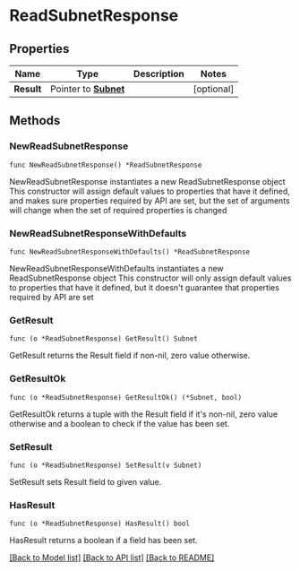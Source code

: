 # ReadSubnetResponse

## Properties

Name | Type | Description | Notes
------------ | ------------- | ------------- | -------------
**Result** | Pointer to [**Subnet**](Subnet.md) |  | [optional] 

## Methods

### NewReadSubnetResponse

`func NewReadSubnetResponse() *ReadSubnetResponse`

NewReadSubnetResponse instantiates a new ReadSubnetResponse object
This constructor will assign default values to properties that have it defined,
and makes sure properties required by API are set, but the set of arguments
will change when the set of required properties is changed

### NewReadSubnetResponseWithDefaults

`func NewReadSubnetResponseWithDefaults() *ReadSubnetResponse`

NewReadSubnetResponseWithDefaults instantiates a new ReadSubnetResponse object
This constructor will only assign default values to properties that have it defined,
but it doesn't guarantee that properties required by API are set

### GetResult

`func (o *ReadSubnetResponse) GetResult() Subnet`

GetResult returns the Result field if non-nil, zero value otherwise.

### GetResultOk

`func (o *ReadSubnetResponse) GetResultOk() (*Subnet, bool)`

GetResultOk returns a tuple with the Result field if it's non-nil, zero value otherwise
and a boolean to check if the value has been set.

### SetResult

`func (o *ReadSubnetResponse) SetResult(v Subnet)`

SetResult sets Result field to given value.

### HasResult

`func (o *ReadSubnetResponse) HasResult() bool`

HasResult returns a boolean if a field has been set.


[[Back to Model list]](../README.md#documentation-for-models) [[Back to API list]](../README.md#documentation-for-api-endpoints) [[Back to README]](../README.md)



